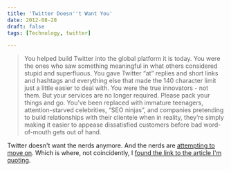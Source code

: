 ```yaml
---
title: 'Twitter Doesn''t Want You'
date: 2012-08-28
draft: false
tags: [Technology, twitter]

---
```


> You helped build Twitter into the global platform it is today. You were the ones who saw something meaningful in what others considered stupid and superfluous. You gave Twitter “at” replies and short links and hashtags and everything else that made the 140 character limit just a little easier to deal with. You were the true innovators - not them. But your services are no longer required. Please pack your things and go. You’ve been replaced with immature teenagers, attention-starved celebrities, “SEO ninjas”, and companies pretending to build relationships with their clientele when in reality, they’re simply making it easier to appease dissatisfied customers before bad word-of-mouth gets out of hand.

Twitter doesn't want the nerds anymore. And the nerds are [attempting to move on](https://alpha.app.net). Which is where, not coincidently, I [found the link to the article I'm quoting](https://alpha.app.net/moapp/post/219626).
